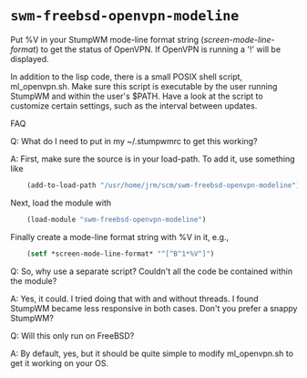 # `swm-freebsd-openvpn-modeline`

Put %V in your StumpWM mode-line format string (*screen-mode-line-format*) to
get the status of OpenVPN.  If OpenVPN is running a '!' will be displayed.

In addition to the lisp code, there is a small POSIX shell script,
ml_openvpn.sh.  Make sure this script is executable by the user running StumpWM
and within the user's $PATH.  Have a look at the script to customize certain
settings, such as the interval between updates.

FAQ

Q: What do I need to put in my ~/.stumpwmrc to get this working?

A: First, make sure the source is in your load-path.  To add it, use something
like
```lisp
    (add-to-load-path "/usr/home/jrm/scm/swm-freebsd-openvpn-modeline")
```
Next, load the module with
```lisp
    (load-module "swm-freebsd-openvpn-modeline")
```
Finally create a mode-line format string with %V in it, e.g.,
```lisp
    (setf *screen-mode-line-format* "^[^B^1*%V^]")
```

Q: So, why use a separate script?  Couldn't all the code be contained within the
module?

A: Yes, it could.  I tried doing that with and without threads.  I found StumpWM
became less responsive in both cases.  Don't you prefer a snappy StumpWM?

Q: Will this only run on FreeBSD?

A: By default, yes, but it should be quite simple to modify ml_openvpn.sh to get it
working on your OS.
